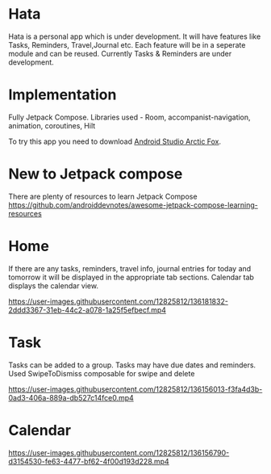 # Hata
Hata is a personal app which is under development. It will have features like Tasks, Reminders, Travel,Journal etc. Each feature will be in a seperate module and can be reused.
Currently Tasks &amp; Reminders are under development.

# Implementation
Fully Jetpack Compose. Libraries used - Room, accompanist-navigation, animation, coroutines, Hilt

To try this app you need to download [Android Studio Arctic Fox](https://developer.android.com/studio).

# New to Jetpack compose
There are plenty of resources to learn Jetpack Compose https://github.com/androiddevnotes/awesome-jetpack-compose-learning-resources

# Home
If there are any tasks, reminders, travel info, journal entries for today and tomorrow it will be displayed in the appropriate tab sections. Calendar tab displays the calendar view.


https://user-images.githubusercontent.com/12825812/136181832-2ddd3367-31eb-44c2-a078-1a25f5efbecf.mp4



# Task 
Tasks can be added to a group. Tasks may have due dates and reminders. Used SwipeToDismiss composable for swipe and delete


https://user-images.githubusercontent.com/12825812/136156013-f3fa4d3b-0ad3-406a-889a-db527c14fce0.mp4

# Calendar


https://user-images.githubusercontent.com/12825812/136156790-d3154530-fe63-4477-bf62-4f00d193d228.mp4

